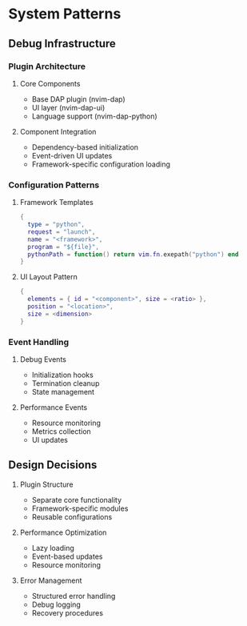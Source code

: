 # System Patterns

## Debug Infrastructure

### Plugin Architecture
1. Core Components
   - Base DAP plugin (nvim-dap)
   - UI layer (nvim-dap-ui)
   - Language support (nvim-dap-python)

2. Component Integration
   - Dependency-based initialization
   - Event-driven UI updates
   - Framework-specific configuration loading

### Configuration Patterns
1. Framework Templates
   ```lua
   {
     type = "python",
     request = "launch",
     name = "<framework>",
     program = "${file}",
     pythonPath = function() return vim.fn.exepath("python") end
   }
   ```

2. UI Layout Pattern
   ```lua
   {
     elements = { id = "<component>", size = <ratio> },
     position = "<location>",
     size = <dimension>
   }
   ```

### Event Handling
1. Debug Events
   - Initialization hooks
   - Termination cleanup
   - State management

2. Performance Events
   - Resource monitoring
   - Metrics collection
   - UI updates

## Design Decisions

1. Plugin Structure
   - Separate core functionality
   - Framework-specific modules
   - Reusable configurations

2. Performance Optimization
   - Lazy loading
   - Event-based updates
   - Resource monitoring

3. Error Management
   - Structured error handling
   - Debug logging
   - Recovery procedures